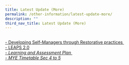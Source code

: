 ```yaml
---
title: Latest Update (More)
permalink: /other-information/latest-update-more/
description: ""
third_nav_title: Latest Update (More)
---
```

<p><u><br>-&nbsp;<a href="/nurturing-our-champs/restorative-practices">Developing Self-Managers through Restorative practices</a>&nbsp;<br>-&nbsp;</u><a href="/files/Briefing_CCA%20Parents%202020v11.pdf" target="_blank" rel="noopener">LEAPS 2.0</a><br><u><em>-&nbsp;<a href="/nurturing-our-champs/learning-and-assessment">Learning and Assessment Plan</a>&nbsp;<br></em></u><em><u><a href="/files/MYE%20Timetable%202022%20Sec%204-5.pdf" target="_blank" rel="noopener">- MYE Timetable Sec 4 to 5</a></u></em></p>